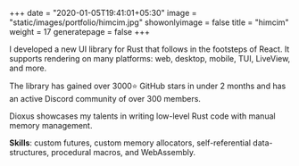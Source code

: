 +++
date = "2020-01-05T19:41:01+05:30"
image = "static/images/portfolio/himcim.jpg"
showonlyimage = false
title = "himcim"
weight = 17
generatepage = false
+++

I developed a new UI library for Rust that follows in the footsteps of React. It supports rendering on many platforms: web, desktop, mobile, TUI, LiveView, and more.

The library has gained over 3000⭐️ GitHub stars in under 2 months and has an active Discord community of over 300 members.

Dioxus showcases my talents in writing low-level Rust code with manual memory management.

**Skills**: custom futures, custom memory allocators, self-referential data-structures, procedural macros, and WebAssembly.
